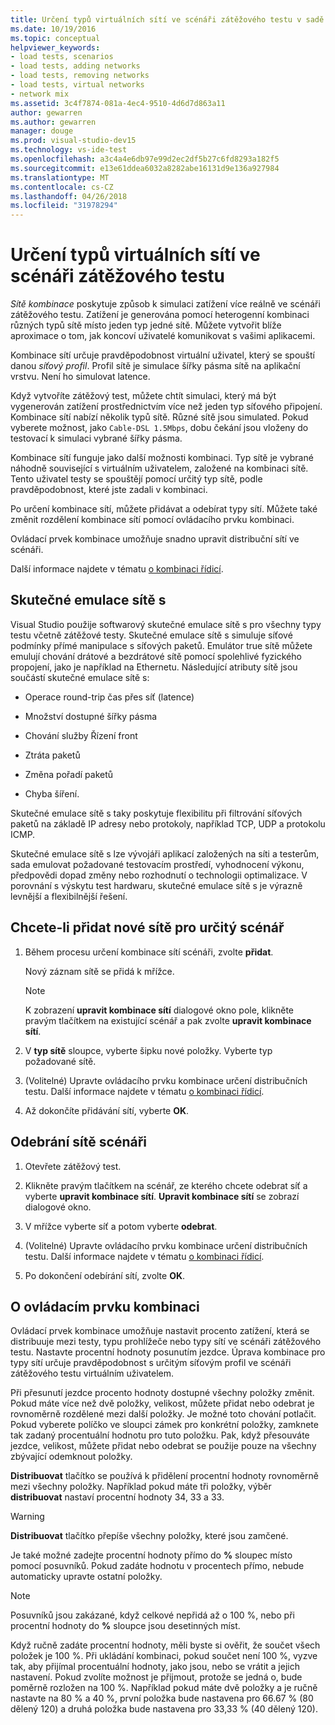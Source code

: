 ```yaml
---
title: Určení typů virtuálních sítí ve scénáři zátěžového testu v sadě Visual Studio
ms.date: 10/19/2016
ms.topic: conceptual
helpviewer_keywords:
- load tests, scenarios
- load tests, adding networks
- load tests, removing networks
- load tests, virtual networks
- network mix
ms.assetid: 3c4f7874-081a-4ec4-9510-4d6d7d863a11
author: gewarren
ms.author: gewarren
manager: douge
ms.prod: visual-studio-dev15
ms.technology: vs-ide-test
ms.openlocfilehash: a3c4a4e6db97e99d2ec2df5b27c6fd8293a182f5
ms.sourcegitcommit: e13e61ddea6032a8282abe16131d9e136a927984
ms.translationtype: MT
ms.contentlocale: cs-CZ
ms.lasthandoff: 04/26/2018
ms.locfileid: "31978294"
---
```

# <a name="specify-virtual-network-types-in-a-load-test-scenario"></a>Určení typů virtuálních sítí ve scénáři zátěžového testu

*Sítě kombinace* poskytuje způsob k simulaci zatížení více reálně ve scénáři zátěžového testu. Zatížení je generována pomocí heterogenní kombinaci různých typů sítě místo jeden typ jedné sítě. Můžete vytvořit blíže aproximace o tom, jak koncoví uživatelé komunikovat s vašimi aplikacemi.

 Kombinace sítí určuje pravděpodobnost virtuální uživatel, který se spouští danou *síťový profil*. Profil sítě je simulace šířky pásma sítě na aplikační vrstvu. Není ho simulovat latence.

 Když vytvoříte zátěžový test, můžete chtít simulaci, který má být vygenerován zatížení prostřednictvím více než jeden typ síťového připojení. Kombinace sítí nabízí několik typů sítě. Různé sítě jsou simulated. Pokud vyberete možnost, jako `Cable-DSL 1.5Mbps`, dobu čekání jsou vloženy do testovací k simulaci vybrané šířky pásma.

 Kombinace sítí funguje jako další možnosti kombinaci. Typ sítě je vybrané náhodně související s virtuálním uživatelem, založené na kombinaci sítě. Tento uživatel testy se spouštějí pomocí určitý typ sítě, podle pravděpodobnost, které jste zadali v kombinaci.

 Po určení kombinace sítí, můžete přidávat a odebírat typy sítí. Můžete také změnit rozdělení kombinace sítí pomocí ovládacího prvku kombinaci.

 Ovládací prvek kombinace umožňuje snadno upravit distribuční sítí ve scénáři.

 Další informace najdete v tématu [o kombinaci řídicí](../test/specify-virtual-network-types-in-a-load-test-scenario.md).

## <a name="true-network-emulation"></a>Skutečné emulace sítě s

 Visual Studio použije softwarový skutečné emulace sítě s pro všechny typy testu včetně zátěžové testy. Skutečné emulace sítě s simuluje síťové podmínky přímé manipulace s síťových paketů. Emulátor true sítě můžete emulují chování drátové a bezdrátové sítě pomocí spolehlivé fyzického propojení, jako je například na Ethernetu. Následující atributy sítě jsou součástí skutečné emulace sítě s:

-   Operace round-trip čas přes síť (latence)

-   Množství dostupné šířky pásma

-   Chování služby Řízení front

-   Ztráta paketů

-   Změna pořadí paketů

-   Chyba šíření.

Skutečné emulace sítě s taky poskytuje flexibilitu při filtrování síťových paketů na základě IP adresy nebo protokoly, například TCP, UDP a protokolu ICMP.

Skutečné emulace sítě s lze vývojáři aplikací založených na síti a testerům, sada emulovat požadované testovacím prostředí, vyhodnocení výkonu, předpovědi dopad změny nebo rozhodnutí o technologii optimalizace. V porovnání s výskytu test hardwaru, skutečné emulace sítě s je výrazně levnější a flexibilnější řešení.

## <a name="to-add-new-networks-to-a-scenario"></a>Chcete-li přidat nové sítě pro určitý scénář

1.  Během procesu určení kombinace sítí scénáři, zvolte **přidat**.

     Nový záznam sítě se přidá k mřížce.

    > [!NOTE]
    > K zobrazení **upravit kombinace sítí** dialogové okno pole, klikněte pravým tlačítkem na existující scénář a pak zvolte **upravit kombinace sítí**.

2.  V **typ sítě** sloupce, vyberte šipku nové položky. Vyberte typ požadované sítě.

3.  (Volitelné) Upravte ovládacího prvku kombinace určení distribučních testu. Další informace najdete v tématu [o kombinaci řídicí](../test/specify-virtual-network-types-in-a-load-test-scenario.md).

4.  Až dokončíte přidávání sítí, vyberte **OK**.

## <a name="to-remove-networks-from-a-scenario"></a>Odebrání sítě scénáři

1.  Otevřete zátěžový test.

2.  Klikněte pravým tlačítkem na scénář, ze kterého chcete odebrat síť a vyberte **upravit kombinace sítí**. **Upravit kombinace sítí** se zobrazí dialogové okno.

3.  V mřížce vyberte síť a potom vyberte **odebrat**.

4.  (Volitelné) Upravte ovládacího prvku kombinace určení distribučních testu. Další informace najdete v tématu [o kombinaci řídicí](../test/specify-virtual-network-types-in-a-load-test-scenario.md).

5.  Po dokončení odebírání sítí, zvolte **OK**.

## <a name="about-the-mix-control"></a>O ovládacím prvku kombinaci

 Ovládací prvek kombinace umožňuje nastavit procento zatížení, která se distribuuje mezi testy, typu prohlížeče nebo typy sítí ve scénáři zátěžového testu. Nastavte procentní hodnoty posunutím jezdce. Úprava kombinace pro typy sítí určuje pravděpodobnost s určitým síťovým profil ve scénáři zátěžového testu virtuálním uživatelem.

 Při přesunutí jezdce procento hodnoty dostupné všechny položky změnit. Pokud máte více než dvě položky, velikost, můžete přidat nebo odebrat je rovnoměrně rozdělené mezi další položky. Je možné toto chování potlačit. Pokud vyberete políčko ve sloupci zámek pro konkrétní položky, zamknete tak zadaný procentuální hodnotu pro tuto položku. Pak, když přesouváte jezdce, velikost, můžete přidat nebo odebrat se použije pouze na všechny zbývající odemknout položky.

 **Distribuovat** tlačítko se používá k přidělení procentní hodnoty rovnoměrně mezi všechny položky. Například pokud máte tři položky, výběr **distribuovat** nastaví procentní hodnoty 34, 33 a 33.

> [!WARNING]
> **Distribuovat** tlačítko přepíše všechny položky, které jsou zamčené.

 Je také možné zadejte procentní hodnoty přímo do **%** sloupec místo pomocí posuvníků. Pokud zadáte hodnotu v procentech přímo, nebude automaticky upravte ostatní položky.

> [!NOTE]
> Posuvníků jsou zakázané, když celkové nepřidá až o 100 %, nebo při procentní hodnoty do **%** sloupce jsou desetinných míst.

Když ručně zadáte procentní hodnoty, měli byste si ověřit, že součet všech položek je 100 %. Při ukládání kombinaci, pokud součet není 100 %, vyzve tak, aby přijímal procentuální hodnoty, jako jsou, nebo se vrátit a jejich nastavení. Pokud zvolíte možnost je přijmout, protože se jedná o, bude poměrně rozložen na 100 %.  Například pokud máte dvě položky a je ručně nastavte na 80 % a 40 %, první položka bude nastavena pro 66.67 % (80 dělený 120) a druhá položka bude nastavena pro 33,33 % (40 dělený 120).